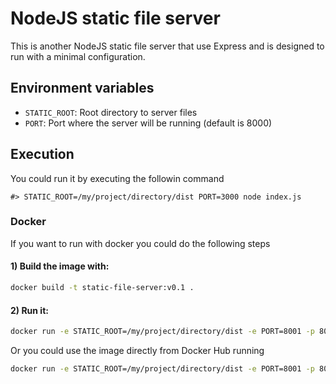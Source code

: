 # NodeJS static file server

This is another NodeJS static file server that use Express and is designed to run with a minimal configuration.

## Environment variables
- `STATIC_ROOT`: Root directory to server files
- `PORT`: Port where the server will be running (default is 8000)

## Execution
You could run it by executing the followin command
```
#> STATIC_ROOT=/my/project/directory/dist PORT=3000 node index.js
```

### Docker
If you want to run with docker you could do the following steps
#### 1) Build the image with:
```bash
docker build -t static-file-server:v0.1 .
```
#### 2) Run it:
```bash
docker run -e STATIC_ROOT=/my/project/directory/dist -e PORT=8001 -p 8001:8001 -d static-file-server:v0.1
```
Or you could use the image directly from Docker Hub running
```bash
docker run -e STATIC_ROOT=/my/project/directory/dist -e PORT=8001 -p 8001:8001 -d diegorivas89/static-file-server:v0.1
```
